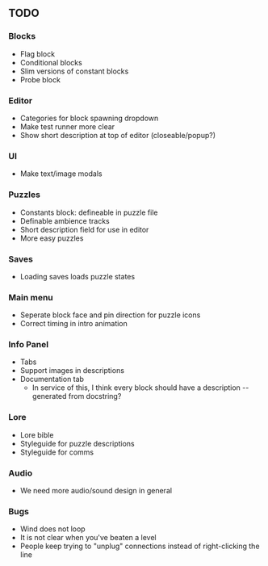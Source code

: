 ## TODO
### Blocks
- Flag block
- Conditional blocks
- Slim versions of constant blocks
- Probe block

### Editor
- Categories for block spawning dropdown
- Make test runner more clear
- Show short description at top of editor (closeable/popup?)

### UI
- Make text/image modals

### Puzzles
- Constants block: defineable in puzzle file
- Definable ambience tracks
- Short description field for use in editor
- More easy puzzles

### Saves
- Loading saves loads puzzle states

### Main menu
- Seperate block face and pin direction for puzzle icons
- Correct timing in intro animation

### Info Panel
- Tabs
- Support images in descriptions
- Documentation tab
  - In service of this, I think every block should have a description -- generated from docstring?

### Lore
- Lore bible
- Styleguide for puzzle descriptions
- Styleguide for comms

### Audio
- We need more audio/sound design in general

### Bugs
- Wind does not loop
- It is not clear when you've beaten a level
- People keep trying to "unplug" connections instead of right-clicking the line
